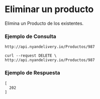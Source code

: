 # Eliminar un producto
Elimina un Producto de los existentes.

### Ejemplo de Consulta
```
http://api.nyandelivery.io/Productos/987
```

```
curl --request DELETE \
http://api.nyandelivery.io/Productos/987
```

### Ejemplo de Respuesta

```
[
  202
]
```
